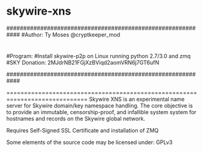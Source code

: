 # skywire-xns

############################################################
#Author: Ty Moses @cryptkeeper_mod
#
#Program:
#Install skywire-p2p on Linux running python 2.7/3.0 and zmq
#SKY Donation: 2MJdrNB21FGjXzBViqd2aomVRN6j7GT6ufN

############################################################

=============================================================================
Skywire XNS is an experimental name server for Skywire domain/key namespace handling.
The core objective is to provide an immutable, censorship-proof, and infallible system
system for hostnames and records on the Skywire global network.

Requires Self-Signed SSL Certificate and installation of ZMQ


Some elements of the source code may be licensed under:
GPLv3

